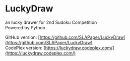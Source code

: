 ﻿LuckyDraw
=========

an lucky drawer for 2nd Sudoku Competition  
Powered by Python

GitHub version: [https://github.com/SLAPaper/LuckyDraw](https://github.com/SLAPaper/LuckyDraw)  
CodePlex version: [https://luckydraw.codeplex.com/](https://luckydraw.codeplex.com/)
